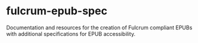 # fulcrum-epub-spec
Documentation and resources for the creation of Fulcrum compliant EPUBs with additional specifications for EPUB accessibility.
